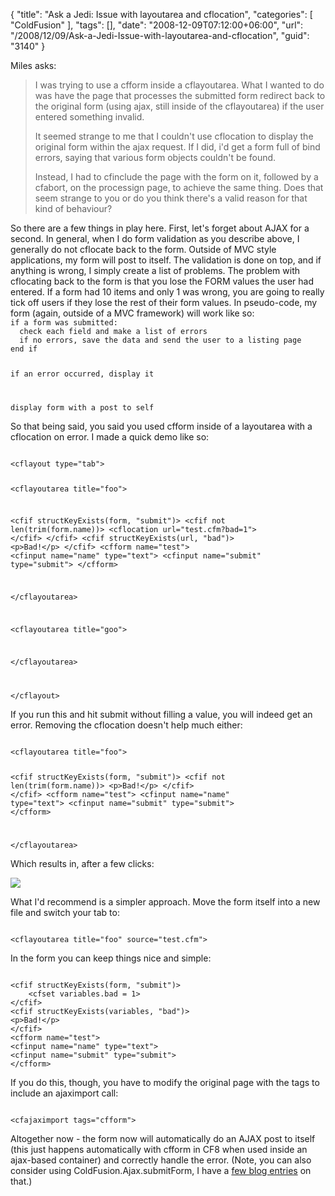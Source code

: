 {
	"title": "Ask a Jedi: Issue with layoutarea and cflocation",
	"categories": [
		"ColdFusion"
	],
	"tags": [],
	"date": "2008-12-09T07:12:00+06:00",
	"url": "/2008/12/09/Ask-a-Jedi-Issue-with-layoutarea-and-cflocation",
	"guid": "3140"
}

Miles asks:

<blockquote>
<p>
I was trying to use a cfform inside a cflayoutarea. What I wanted to do was have the page that processes the submitted
form redirect back to the original form  (using ajax, still inside of the cflayoutarea) if the user entered something invalid.
</p>

<p>
It seemed strange to me that I couldn't use cflocation to display the original form within the ajax request. If I did, i'd get a form full of bind errors, saying that various form
objects couldn't be found.
</p>

<p>
Instead, I had to cfinclude the page with the form on it, followed by a cfabort, on the processign page, to achieve the same thing. Does that seem strange to you or do you think there's a valid reason for that kind of behaviour?
</p>
</blockquote>
<!--more-->
So there are a few things in play here. First, let's forget about AJAX for a second. In general, when I do form validation as you describe above, I generally do not cflocate back to the form. Outside of MVC style applications, my form will post to itself. The validation is done on top, and if anything is wrong, I simply create a list of problems. The problem with cflocating back to the form is that you lose the FORM values the user had entered. If a form had 10 items and only 1 was wrong, you are going to really tick off users if they lose the rest of their form values. In pseudo-code, my form (again, outside of a MVC framework) will work like so:

<code>
if a form was submitted:
  check each field and make a list of errors
  if no errors, save the data and send the user to a listing page
end if

if an error occurred, display it

display form with a post to self
</code>

So that being said, you said you used cfform inside of a layoutarea with a cflocation on error. I made a quick demo like so:

<code>
&lt;cflayout type="tab"&gt;

&lt;cflayoutarea title="foo"&gt;

&lt;cfif structKeyExists(form, "submit")&gt;
	&lt;cfif not len(trim(form.name))&gt;
    	&lt;cflocation url="test.cfm?bad=1"&gt;
    &lt;/cfif&gt;
&lt;/cfif&gt;
&lt;cfif structKeyExists(url, "bad")&gt;
&lt;p&gt;Bad!&lt;/p&gt;
&lt;/cfif&gt;
&lt;cfform name="test"&gt;
&lt;cfinput name="name" type="text"&gt;
&lt;cfinput name="submit" type="submit"&gt;
&lt;/cfform&gt;

&lt;/cflayoutarea&gt;

&lt;cflayoutarea title="goo"&gt;

&lt;/cflayoutarea&gt;

&lt;/cflayout&gt;
</code>

If you run this and hit submit without filling a value, you will indeed get an error. Removing the cflocation doesn't help much either:

<code>
&lt;cflayoutarea title="foo"&gt;

&lt;cfif structKeyExists(form, "submit")&gt;
	&lt;cfif not len(trim(form.name))&gt;
		&lt;p&gt;Bad!&lt;/p&gt;
    &lt;/cfif&gt;
&lt;/cfif&gt;
&lt;cfform name="test"&gt;
&lt;cfinput name="name" type="text"&gt;
&lt;cfinput name="submit" type="submit"&gt;
&lt;/cfform&gt;

&lt;/cflayoutarea&gt;
</code>

Which results in, after a few clicks:

<img src="http://static.raymondcamden.com/images//Picture 127.png">

What I'd recommend is a simpler approach. Move the form itself into a new file and switch your tab to:

<code>
&lt;cflayoutarea title="foo" source="test.cfm"&gt;
</code>

In the form you can keep things nice and simple:

<code>
&lt;cfif structKeyExists(form, "submit")&gt;
    &lt;cfset variables.bad = 1&gt;
&lt;/cfif&gt;
&lt;cfif structKeyExists(variables, "bad")&gt;
&lt;p&gt;Bad!&lt;/p&gt;
&lt;/cfif&gt;
&lt;cfform name="test"&gt;
&lt;cfinput name="name" type="text"&gt;
&lt;cfinput name="submit" type="submit"&gt;
&lt;/cfform&gt;
</code>

If you do this, though, you have to modify the original page with the tags to include an ajaximport call:

<code>
&lt;cfajaximport tags="cfform"&gt;
</code>

Altogether now - the form now will automatically do an AJAX post to itself (this just happens automatically with cfform in CF8 when used inside an ajax-based container) and correctly handle the error. (Note, you can also consider using ColdFusion.Ajax.submitForm, I have a <a href="http://www.coldfusionjedi.com/search.cfm/ajax.submitform">few blog entries</a> on that.)